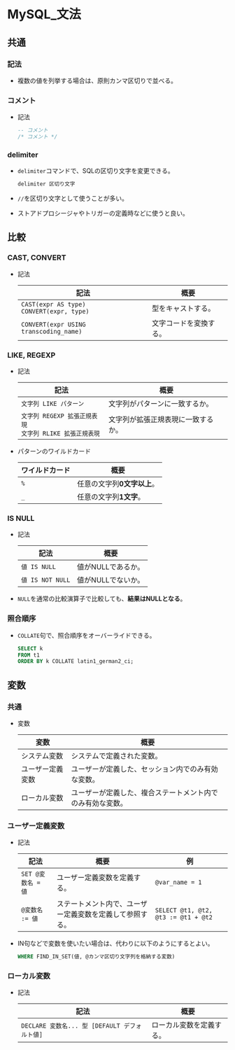 # MySQL_文法

## 共通

### 記法

- 複数の値を列挙する場合は、原則カンマ区切りで並べる。

### コメント

- 記法

  ```sql
  -- コメント
  /* コメント */
  ```

### delimiter

- `delimiter`コマンドで、SQLの区切り文字を変更できる。

  ```sql
  delimiter 区切り文字
  ```

- `//`を区切り文字として使うことが多い。

- ストアドプロシージャやトリガーの定義時などに使うと良い。

## 比較

### CAST, CONVERT

- 記法

  | 記法                                            | 概要                   |
  | ----------------------------------------------- | ---------------------- |
  | `CAST(expr AS type)`<br />`CONVERT(expr, type)` | 型をキャストする。     |
  | `CONVERT(expr USING transcoding_name)`          | 文字コードを変換する。 |

### LIKE, REGEXP

- 記法

  | 記法                                                         | 概要                               |
  | ------------------------------------------------------------ | ---------------------------------- |
  | `文字列 LIKE パターン`                                       | 文字列がパターンに一致するか。     |
  | `文字列 REGEXP 拡張正規表現`<br />`文字列 RLIKE 拡張正規表現` | 文字列が拡張正規表現に一致するか。 |

- パターンのワイルドカード

  | ワイルドカード | 概要                        |
  | -------------- | --------------------------- |
  | `%`            | 任意の文字列**0文字以上**。 |
  | `_`            | 任意の文字列**1文字**。     |

### IS NULL

- 記法

  | 記法             | 概要               |
  | ---------------- | ------------------ |
  | `値 IS NULL`     | 値がNULLであるか。 |
  | `値 IS NOT NULL` | 値がNULLでないか。 |

- `NULL`を通常の比較演算子で比較しても、**結果はNULLとなる**。

### 照合順序

- `COLLATE`句で、照合順序をオーバーライドできる。

  ```sql
  SELECT k
  FROM t1
  ORDER BY k COLLATE latin1_german2_ci;
  ```

## 変数

### 共通

- 変数

  | 変数             | 概要                                                       |
  | ---------------- | ---------------------------------------------------------- |
  | システム変数     | システムで定義された変数。                                 |
  | ユーザー定義変数 | ユーザーが定義した、セッション内でのみ有効な変数。         |
  | ローカル変数     | ユーザーが定義した、複合ステートメント内でのみ有効な変数。 |

### ユーザー定義変数

- 記法

  | 記法               | 概要                                                     | 例                                  |
  | ------------------ | -------------------------------------------------------- | ----------------------------------- |
  | `SET @変数名 = 値` | ユーザー定義変数を定義する。                             | `@var_name = 1`                     |
  | `@変数名 := 値`    | ステートメント内で、ユーザー定義変数を定義して参照する。 | `SELECT @t1, @t2, @t3 := @t1 + @t2` |
  
- IN句などで変数を使いたい場合は、代わりに以下のようにするとよい。

  ```sql
  WHERE FIND_IN_SET(値, @カンマ区切り文字列を格納する変数)
  ```

### ローカル変数

- 記法

  | 記法                                          | 概要                     |
  | --------------------------------------------- | ------------------------ |
  | `DECLARE 変数名... 型 [DEFAULT デフォルト値]` | ローカル変数を定義する。 |
